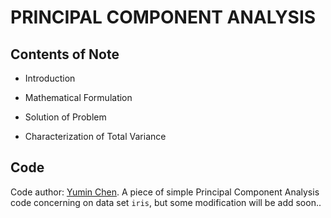 # PRINCIPAL COMPONENT ANALYSIS

## Contents of Note

+ Introduction

+ Mathematical Formulation

+ Solution of Problem

+ Characterization of Total Variance

## Code

Code author: [Yumin Chen](https://github.com/Interesting6). A piece of simple Principal Component Analysis code concerning on data set `iris`, but some modification will be add soon..